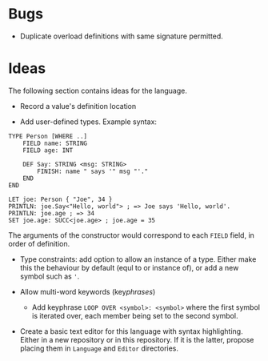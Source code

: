 # Bugs

- Duplicate overload definitions with same signature permitted.

# Ideas

The following section contains ideas for the language.

- Record a value's definition location

- Add user-defined types. Example syntax:

```
TYPE Person [WHERE ..]
	FIELD name: STRING
	FIELD age: INT

	DEF Say: STRING <msg: STRING>
		FINISH: name " says '" msg "'."
	END
END

LET joe: Person { "Joe", 34 }
PRINTLN: joe.Say<"Hello, world"> ; => Joe says 'Hello, world'.
PRINTLN: joe.age ; => 34
SET joe.age: SUCC<joe.age> ; joe.age = 35
```

The arguments of the constructor would correspond to each `FIELD` field, in order of definition.

- Type constraints: add option to allow an instance of a type. Either make this the behaviour by default (equl to or instance of), or add a new symbol such as `'`.

- Allow multi-word keywords (key*phrases*)
	- Add keyphrase `LOOP OVER <symbol>: <symbol>` where the first symbol is iterated over, each member being set to the second symbol.

- Create a basic text editor for this language with syntax highlighting. Either in a new repository or in this repository. If it is the latter, propose placing them in `Language` and `Editor` directories.
